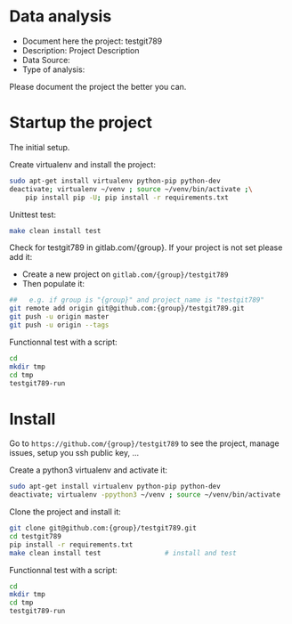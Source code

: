# Data analysis
- Document here the project: testgit789
- Description: Project Description
- Data Source:
- Type of analysis:

Please document the project the better you can.

# Startup the project

The initial setup.

Create virtualenv and install the project:
```bash
sudo apt-get install virtualenv python-pip python-dev
deactivate; virtualenv ~/venv ; source ~/venv/bin/activate ;\
    pip install pip -U; pip install -r requirements.txt
```

Unittest test:
```bash
make clean install test
```

Check for testgit789 in gitlab.com/{group}.
If your project is not set please add it:

- Create a new project on `gitlab.com/{group}/testgit789`
- Then populate it:

```bash
##   e.g. if group is "{group}" and project_name is "testgit789"
git remote add origin git@github.com:{group}/testgit789.git
git push -u origin master
git push -u origin --tags
```

Functionnal test with a script:

```bash
cd
mkdir tmp
cd tmp
testgit789-run
```

# Install

Go to `https://github.com/{group}/testgit789` to see the project, manage issues,
setup you ssh public key, ...

Create a python3 virtualenv and activate it:

```bash
sudo apt-get install virtualenv python-pip python-dev
deactivate; virtualenv -ppython3 ~/venv ; source ~/venv/bin/activate
```

Clone the project and install it:

```bash
git clone git@github.com:{group}/testgit789.git
cd testgit789
pip install -r requirements.txt
make clean install test                # install and test
```
Functionnal test with a script:

```bash
cd
mkdir tmp
cd tmp
testgit789-run
```
